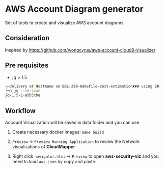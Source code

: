 # AWS Account Diagram generator
Set of tools to create and visualize AWS account diagrams. 

## Consideration
Inspired by https://github.com/wongcyrus/aws-account-cloud9-visualizer

## Pre requisites
- jq > 1.5

```bash
╭─delivery at Hostname on BBL-298-makefile-cost-estimation✘✘✘ using 20-05-22 - 7:41:59
╰─○ jq --version
jq-1.5-1-a5b5cbe

```

## Workflow
Account Visualization will be saved in data folder and you can use
1. Create necessary docker images: 
`make build`

2. `Preview` -> `Preview Running Application` to review the Network visualizations of **CloudMapper**.

3. Right click `navigator.html` -> `Preview` to open **aws-security-viz** and you need to load `aws.json` by copy and paste.
